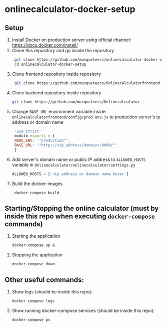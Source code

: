 # onlinecalculator-docker-setup

## Setup
1. Install Docker on production server using official channel: https://docs.docker.com/install/
2. Clone this repository and go inside the repository
   ``` bash
    git clone https://github.com/musqueteers/onlinecalculator-docker-setup
    cd onlinecalculator-docker-setup
   ```
3. Clone frontend repository inside repository
   ``` bash
    git clone https://github.com/musqueteers/Onlinecalculatorfrontend
   ```
4. Clone backend repository inside repository
    ``` bash
    git clone https://github.com/musqueteers/Onlinecalculator
   ```
5. Change `BASE_URL` environment variable inside `Onlinecalculatorfrontend/config/prod.env.js` to production server's ip address or domain name 
   ``` javascript
    'use strict'
    module.exports = {
    NODE_ENV: '"production"', 
    BASE_URL: '"http://<ip_address/domain>:8000/"'
    }
6. Add server's domain name or public IP address to `ALLOWED_HOSTS` variable in `Onlinecalculator/onlinecalculator/settings.py`
   ``` python
   ALLOWED_HOSTS = ['<ip address or domain name here>']
   ```
7. Build the docker-images
   ``` bash
    docker-compose build
   ```
## Starting/Stopping the online calculator (must by inside this repo when executing `docker-compose` commands)
1. Starting the application
    ``` bash
    docker-compose up &
    ```
2. Stopping the application
    ``` bash
    docker-compose down
    ```

## Other useful commands:
1. Show logs (should be inside this repo):
    ``` bash
    docker-compose logs
    ```
1. Show running docker-compose services (should be inside this repo):
    ``` bash
    docker-compose ps
    ```
